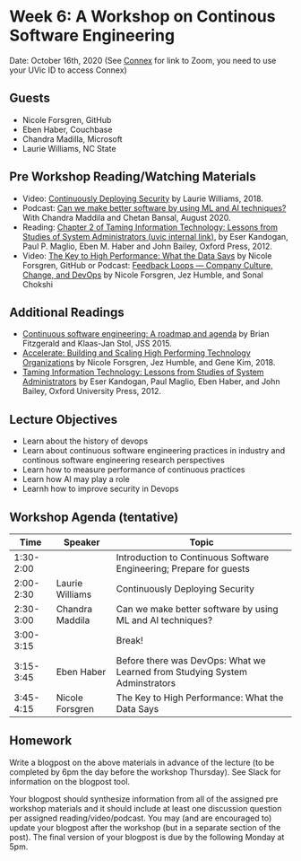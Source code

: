 # Week 6: A Workshop on Continous Software Engineering

Date: October 16th, 2020
(See [Connex]( https://connex.csc.uvic.ca/portal/site/emse2020) for link to Zoom, you need to use your UVic ID to access Connex)

## Guests
- Nicole Forsgren, GitHub
- Eben Haber, Couchbase
- Chandra Madilla, Microsoft
- Laurie Williams, NC State

## Pre Workshop Reading/Watching Materials
- Video: [Continuously Deploying Security](https://www.agilealliance.org/resources/videos/continuously-deploying-security-laurie-williams-xp-2018/) by Laurie Williams, 2018.
- Podcast: [Can we make better software by using ML and AI techniques?](https://www.microsoft.com/en-us/research/lab/microsoft-research-india/articles/podcast-can-we-make-better-software-by-using-ml-and-ai-techniques-with-chandra-madilla-and-chetan-bansal/) With Chandra Maddila and Chetan Bansal, August 2020.
- Reading: [Chapter 2 of Taming Information Technology: Lessons from Studies of System Administrators (uvic internal link)](https://oxford-universitypressscholarship-com.ezproxy.library.uvic.ca/view/10.1093/acprof:oso/9780195374124.001.0001/acprof-9780195374124-chapter-2), by Eser Kandogan, Paul P. Maglio, Eben M. Haber and John Bailey, Oxford Press, 2012.
- Video: [The Key to High Performance: What the Data Says](https://www.youtube.com/watch?v=RBuPlMTXuFc) by  Nicole Forsgren, GitHub or Podcast: [Feedback Loops — Company Culture, Change, and DevOps](https://a16z.com/2018/03/28/devops-org-change-software-performance/) by Nicole Forsgren, Jez Humble, and Sonal Chokshi

## Additional Readings
- [Continuous software engineering: A roadmap and agenda](https://www.brian-fitzgerald.com/wp-content/uploads/2019/02/The-Journal-of-Systems-and-Software-2015-Continuous-software-engineering-A-roadmap-and-agenda.pdf) by Brian Fitzgerald and Klaas-Jan Stol, JSS 2015. 
- [Accelerate: Building and Scaling High Performing Technology Organizations](https://nicolefv.com/book) by Nicole Forsgren, Jez Humble, and Gene Kim, 2018.
- [Taming Information Technology: Lessons from Studies of System Administrators](https://oxford.universitypressscholarship.com/view/10.1093/acprof:oso/9780195374124.001.0001/acprof-9780195374124) by Eser Kandogan, Paul Maglio, Eben Haber, and John Bailey, Oxford University Press, 2012.


## Lecture Objectives
- Learn about the history of devops
- Learn about continuous software engineering practices in industry and continous software engineering research perspectives
- Learn how to measure performance of continuous practices
- Learn how AI may play a role
- Learnh how to improve security in Devops

## Workshop Agenda (tentative)

| Time | Speaker | Topic | 
| ------- | ------------------- | --------------------------------- | 
| 1:30-2:00 | | Introduction to Continuous Software Engineering; Prepare for guests |
| 2:00-2:30 | Laurie Williams | Continuously Deploying Security|
| 2:30-3:00 | Chandra Maddila | Can we make better software by using ML and AI techniques? |
| 3:00-3:15 | | Break! |
| 3:15-3:45 | Eben Haber | Before there was DevOps:  What we Learned from Studying System Adminstrators |
| 3:45-4:15 | Nicole Forsgren | The Key to High Performance: What the Data Says |


## Homework

Write a blogpost on the above materials in advance of the lecture 
(to be completed by 6pm the day before the workshop Thursday).
See Slack for information on the blogpost tool.

Your blogpost should synthesize information from all of the assigned pre workshop materials and it
should include at least one discussion question per assigned reading/video/podcast. 
You may (and are encouraged to) update your blogpost after the workshop (but in a separate section of the post). 
The final version of your blogpost is due by the following Monday at 5pm.

